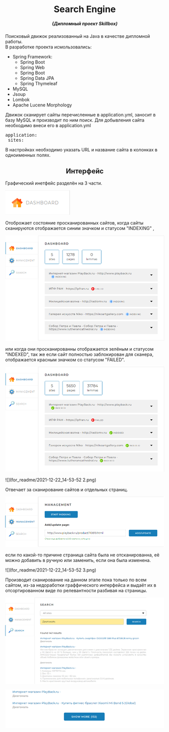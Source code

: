 <h1 align="center">Search Engine</h1>
<h5 align="center">(Дипломный проект Skillbox)</h5>

Поисковый движок реализованный на Java в качестве дипломной работы.</br>
В разработке проекта исмользовались:</br>

- Spring Framework:</br>
    - Spring Boot
    - Spring Web
    - Spring Boot
    - Spring Data JPA
    - Spring Thymeleaf
- MySQL
- Jsoup
- Lombok
- Apache Lucene Morphology

Движок сканирует сайты перечисленные в application.yml, заносит в базу MySQL и производит по ним поиск. Для добывления
сайта необходимо внеси его в application.yml</br>
<pre>application:
 sites: </pre>
В настройках необходимо указать URL и название сайта в колонках в одноименных полях.</br>

<h2 align="center">Интерфейс</h2>

Графический инетфейс разделён на 3 части.</br>

![](for_readme/2021-12-22_14-53-52.png) </br>

Отоброжает состояние просканированных сайтов, когда сайты сканируются отображается синим значком и статусом "INDEXING"
,</br>

![](for_readme/2021-12-21_15-01-12.png) </br>

или когда они просканированны отображается зелёным и статусом "INDEXED", так же если сайт полностью заблокирован для
сканера, отображается красным значком со статусом "FAILED".</br>

![](for_readme/2021-12-21_15-10-08.png)</br>

![](for_readme/2021-12-22_14-53-52 2.png)</br>

Отвечает за сканирование сайтов и отдельных страниц.

![](for_readme/2021-12-21_15-47-10.png)</br>

если по какой-то причине страница сайта была не отсканированна, её можно добавить в ручную или заменить, если она была
изменена.</br>

![](for_readme/2021-12-22_14-53-52 3.png)</br>

Производит сканирование на данном этапе пока только по всем сайтом, из-за недоработки граффического интерфейса и выдаёт
их в отсортированном виде по релевантности разбивая на страницы.</br>

![](for_readme/2021-12-22_15-15-35.png)</br>

![](for_readme/2021-12-22_15-15-48.png)</br>

